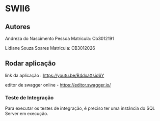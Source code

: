 
# SWII6

## Autores
Andreza do Nascimento Pessoa Matricula: Cb3012191

Lidiane Souza Soares Matricula: CB3012026


## Rodar aplicação

link da aplicação : https://youtu.be/B4dxaXsid6Y

editor de swagger online - https://editor.swagger.io/

### Teste de Integração

Para executar os testes de integração, é preciso ter uma  instância do SQL Server em execução.

